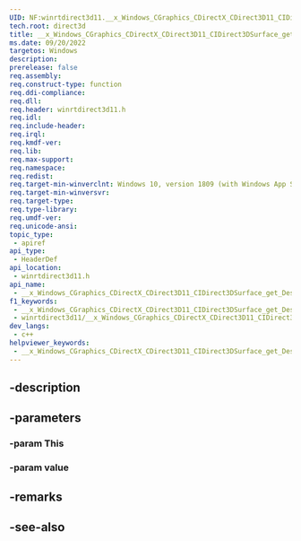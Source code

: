 ```yaml
---
UID: NF:winrtdirect3d11.__x_Windows_CGraphics_CDirectX_CDirect3D11_CIDirect3DSurface_get_Description
tech.root: direct3d
title: __x_Windows_CGraphics_CDirectX_CDirect3D11_CIDirect3DSurface_get_Description
ms.date: 09/20/2022
targetos: Windows
description: 
prerelease: false
req.assembly: 
req.construct-type: function
req.ddi-compliance: 
req.dll: 
req.header: winrtdirect3d11.h
req.idl: 
req.include-header: 
req.irql: 
req.kmdf-ver: 
req.lib: 
req.max-support: 
req.namespace: 
req.redist: 
req.target-min-winverclnt: Windows 10, version 1809 (with Windows App SDK 1.0 or later)
req.target-min-winversvr: 
req.target-type: 
req.type-library: 
req.umdf-ver: 
req.unicode-ansi: 
topic_type:
 - apiref
api_type:
 - HeaderDef
api_location:
 - winrtdirect3d11.h
api_name:
 - __x_Windows_CGraphics_CDirectX_CDirect3D11_CIDirect3DSurface_get_Description
f1_keywords:
 - __x_Windows_CGraphics_CDirectX_CDirect3D11_CIDirect3DSurface_get_Description
 - winrtdirect3d11/__x_Windows_CGraphics_CDirectX_CDirect3D11_CIDirect3DSurface_get_Description
dev_langs:
 - c++
helpviewer_keywords:
 - __x_Windows_CGraphics_CDirectX_CDirect3D11_CIDirect3DSurface_get_Description
---
```


## -description

## -parameters

### -param This

### -param value

## -remarks

## -see-also

